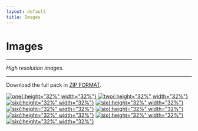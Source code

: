 ```yaml
---
layout: default
title: Images
---
```



<h1>Images</h1>

---

*High resolution images*.

---

Download the full pack in [ZIP FORMAT](../proshots/Archive.zip).

[![one](../proshots/1.jpg){:height="32%" width="32%"}](../proshots/1.jpg)
[![two](../proshots/2.jpg){:height="32%" width="32%"}](../proshots/2.jpg)
[![six](../proshots/3.jpg){:height="32%" width="32%"}](../proshots/3.jpg)
[![six](../proshots/4.jpg){:height="32%" width="32%"}](../proshots/4.jpg)
[![six](../proshots/5.jpg){:height="32%" width="32%"}](../proshots/5.jpg)
[![six](../proshots/6.jpg){:height="32%" width="32%"}](../proshots/6.jpg)
[![six](../proshots/7.jpg){:height="32%" width="32%"}](../proshots/7.jpg)
[![six](../proshots/8.jpg){:height="32%" width="32%"}](../proshots/8.jpg)
[![six](../proshots/9.jpg){:height="32%" width="32%"}](../proshots/9.jpg)
